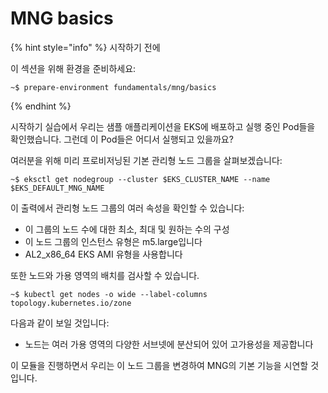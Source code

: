 # MNG basics

{% hint style="info" %}
시작하기 전에&#x20;

이 섹션을 위해 환경을 준비하세요:

```
~$ prepare-environment fundamentals/mng/basics
```
{% endhint %}

시작하기 실습에서 우리는 샘플 애플리케이션을 EKS에 배포하고 실행 중인 Pod들을 확인했습니다. 그런데 이 Pod들은 어디서 실행되고 있을까요?

여러분을 위해 미리 프로비저닝된 기본 관리형 노드 그룹을 살펴보겠습니다:

```
~$ eksctl get nodegroup --cluster $EKS_CLUSTER_NAME --name $EKS_DEFAULT_MNG_NAME
```

이 출력에서 관리형 노드 그룹의 여러 속성을 확인할 수 있습니다:

* 이 그룹의 노드 수에 대한 최소, 최대 및 원하는 수의 구성
* 이 노드 그룹의 인스턴스 유형은 m5.large입니다
* AL2\_x86\_64 EKS AMI 유형을 사용합니다

또한 노드와 가용 영역의 배치를 검사할 수 있습니다.

```
~$ kubectl get nodes -o wide --label-columns topology.kubernetes.io/zone
```

다음과 같이 보일 것입니다:

* 노드는 여러 가용 영역의 다양한 서브넷에 분산되어 있어 고가용성을 제공합니다

이 모듈을 진행하면서 우리는 이 노드 그룹을 변경하여 MNG의 기본 기능을 시연할 것입니다.






